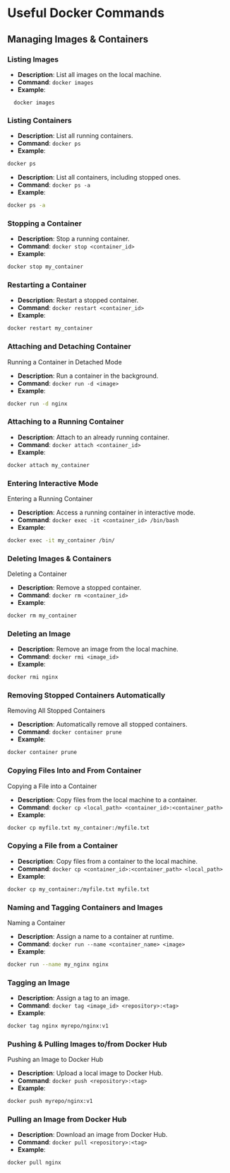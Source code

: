 # Useful Docker Commands

## Managing Images & Containers

### Listing Images
- **Description**: List all images on the local machine.
- **Command**: `docker images`
- **Example**: 
```
  docker images
```
### Listing Containers
- **Description**: List all running containers.
- **Command**: `docker ps`
- **Example**:
```bash
docker ps
```
- **Description**: List all containers, including stopped ones.
- **Command**: `docker ps -a`
- **Example**:
```bash
docker ps -a
```

### Stopping a Container
- **Description**: Stop a running container.
- **Command**: `docker stop <container_id>`
- **Example**:
```bash
docker stop my_container
```

### Restarting a Container
- **Description**: Restart a stopped container.
- **Command**: `docker restart <container_id>`
- **Example**:
```bash
docker restart my_container
```
### Attaching and Detaching Container
Running a Container in Detached Mode
- **Description**: Run a container in the background.
- **Command**: `docker run -d <image>`
- **Example**:
```bash
docker run -d nginx
```
### Attaching to a Running Container
- **Description**: Attach to an already running container.
- **Command**: `docker attach <container_id>`
- **Example**:
```bash
docker attach my_container
```
### Entering Interactive Mode
Entering a Running Container
- **Description**: Access a running container in interactive mode.
- **Command**: `docker exec -it <container_id> /bin/bash`
- **Example**:
```bash
docker exec -it my_container /bin/
```
### Deleting Images & Containers
Deleting a Container
- **Description**: Remove a stopped container.
- **Command**: `docker rm <container_id>`
- **Example**:
```bash
docker rm my_container
```
### Deleting an Image
- **Description**: Remove an image from the local machine.
- **Command**: `docker rmi <image_id>`
- **Example**:
```bash
docker rmi nginx
```
### Removing Stopped Containers Automatically
Removing All Stopped Containers
- **Description**: Automatically remove all stopped containers.
- **Command**: `docker container prune`
- **Example**:
```bash
docker container prune
```
### Copying Files Into and From Container
Copying a File into a Container
- **Description**: Copy files from the local machine to a container.
- **Command**: `docker cp <local_path> <container_id>:<container_path>`
- **Example**:
```bash
docker cp myfile.txt my_container:/myfile.txt
```
### Copying a File from a Container
- **Description**: Copy files from a container to the local machine.
- **Command**: `docker cp <container_id>:<container_path> <local_path>`
- **Example**:
```bash
docker cp my_container:/myfile.txt myfile.txt
```
### Naming and Tagging Containers and Images
Naming a Container
- **Description**: Assign a name to a container at runtime.
- **Command**: `docker run --name <container_name> <image>`
- **Example**:
```bash
docker run --name my_nginx nginx
```
### Tagging an Image
- **Description**: Assign a tag to an image.
- **Command**: `docker tag <image_id> <repository>:<tag>`
- **Example**:
```bash
docker tag nginx myrepo/nginx:v1
```
### Pushing & Pulling Images to/from Docker Hub
Pushing an Image to Docker Hub
- **Description**: Upload a local image to Docker Hub.
- **Command**: `docker push <repository>:<tag>`
- **Example**:
```bash
docker push myrepo/nginx:v1
```
### Pulling an Image from Docker Hub
- **Description**: Download an image from Docker Hub.
- **Command**: `docker pull <repository>:<tag>`
- **Example**:
```bash
docker pull nginx
```